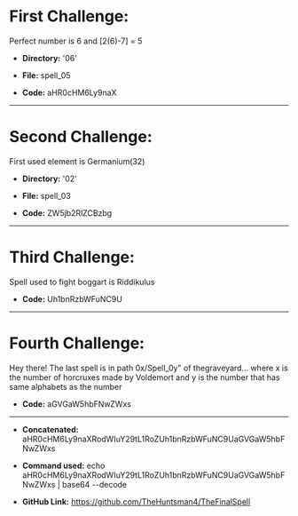 
# First Challenge:

Perfect number is 6 and [2(6)-7] = 5

- **Directory:** '06'
- **File:** spell_05

- **Code:** aHR0cHM6Ly9naX

-------------------------------------------

# Second Challenge:

First used element is Germanium(32)

- **Directory:** '02'
- **File:** spell_03

- **Code:** ZW5jb2RlZCBzbg

--------------------------------------------

# Third Challenge:

Spell used to fight boggart is Riddikulus

- **Code:** Uh1bnRzbWFuNC9U

--------------------------------------------

# Fourth Challenge:

Hey there! The last spell is in path 0x/Spell_0y" of thegraveyard...
    where x is the number of horcruxes made by Voldemort and y is the number that has same alphabets as the number

- **Code:** aGVGaW5hbFNwZWxs
--------------------------------------------
- **Concatenated:** aHR0cHM6Ly9naXRodWIuY29tL1RoZUh1bnRzbWFuNC9UaGVGaW5hbFNwZWxs

- **Command used:** echo aHR0cHM6Ly9naXRodWIuY29tL1RoZUh1bnRzbWFuNC9UaGVGaW5hbFNwZWxs | base64 --decode

- **GitHub Link:** https://github.com/TheHuntsman4/TheFinalSpell